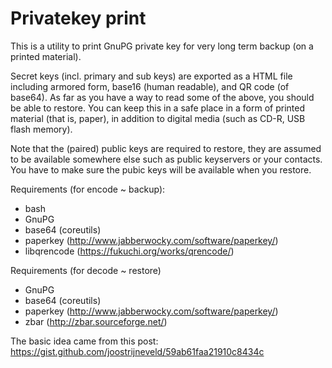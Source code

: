 # Privatekey print

This is a utility to print GnuPG private key for very long term backup
(on a printed material).

Secret keys (incl. primary and sub keys) are exported as a HTML file
including armored form, base16 (human readable), and QR code (of base64).
As far as you have a way to read some of the above, you should
be able to restore. You can keep this in a safe place in a form
of printed material (that is, paper), in addition to digital media (such
as CD-R, USB flash memory).

Note that the (paired) public keys are required to restore,
they are assumed to be available somewhere else such as public
keyservers or your contacts. You have to make sure the pubic keys
will be available when you restore.

Requirements (for encode ~ backup):
* bash
* GnuPG
* base64 (coreutils)
* paperkey (http://www.jabberwocky.com/software/paperkey/)
* libqrencode (https://fukuchi.org/works/qrencode/)

Requirements (for decode ~ restore)
* GnuPG
* base64 (coreutils)
* paperkey (http://www.jabberwocky.com/software/paperkey/)
* zbar (http://zbar.sourceforge.net/)

The basic idea came from this post:
https://gist.github.com/joostrijneveld/59ab61faa21910c8434c


